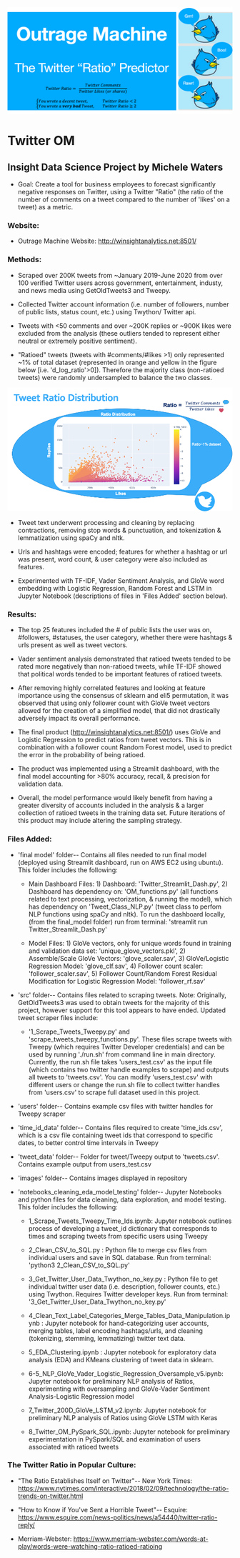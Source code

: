 ![Twitter_OM](https://github.com/mwaters166/Twitter_OM_Insight_Project/blob/master/images/twit_pic.png)

# Twitter OM

## Insight Data Science Project by Michele Waters

* Goal: Create a tool for business employees to forecast significantly negative responses on Twitter, using a Twitter "Ratio" (the ratio of the number of comments on a tweet compared to the number of 'likes' on a tweet) as a metric.

### Website:

* Outrage Machine Website: http://winsightanalytics.net:8501/

### Methods:

* Scraped over 200K tweets from ~January 2019-June 2020 from over 100 verified Twitter users across government, entertainment, industy, and news media using GetOldTweets3 and Tweepy.

* Collected Twitter account information (i.e. number of followers, number of public lists, status count, etc.) using Twython/ Twitter api.

* Tweets with <50 comments and over ~200K replies or ~900K likes were excluded from the analysis (these outliers tended to represent either neutral or extremely positive sentiment).

* "Ratioed" tweets (tweets with #comments/#likes >1) only represented ~1% of total dataset (represented in orange and yellow in the figure below [i.e. 'd_log_ratio'>0]). Therefore the majority class (non-ratioed tweets) were randomly undersampled to balance the two classes.

![Ratio_Distribution](https://github.com/mwaters166/Twitter_OM_Insight_Project/blob/master/images/Ratio%20Distribution.png)

* Tweet text underwent processing and cleaning by replacing contractions, removing stop words & punctuation, and tokenization & lemmatization using spaCy and nltk. 

* Urls and hashtags were encoded; features for whether a hashtag or url was present, word count, & user category were also included as features.

* Experimented with TF-IDF, Vader Sentiment Analysis, and GloVe word embedding with Logistic Regression, Random Forest and LSTM in Jupyter Notebook (descriptions of files in 'Files Added' section below).

### Results: 

* The top 25 features included the # of public lists the user was on, #followers, #statuses, the user category, whether there were hashtags & urls present as well as tweet vectors.

* Vader sentiment analysis demonstrated that ratioed tweets tended to be rated more negatively than non-ratioed tweets, while TF-IDF showed that political words tended to be important features of ratioed tweets. 

* After removing highly correlated features and looking at feature importance using the consensus of sklearn and eli5 permutation, it was observed that using only follower count with GloVe tweet vectors allowed for the creation of a simplified model, that did not drastically adversely impact its overall performance.

* The final product (http://winsightanalytics.net:8501/) uses GloVe and Logistic Regression to predict ratios from tweet vectors. This is in combination with a follower count Random Forest model, used to predict the error in the probability of being ratioed. 

* The product was implemented using a Streamlit dashboard, with the final model accounting for >80% accuracy, recall, & precision for validation data.

* Overall, the model performance would likely benefit from having a greater diversity of accounts included in the analysis & a larger collection of ratioed tweets in the training data set. Future iterations of this product may include altering the sampling strategy.

### Files Added:

* 'final model' folder-- Contains all files needed to run final model (deployed using Streamlit dashboard, run on AWS EC2 using ubuntu). This folder includes the following:

  * Main Dashboard Files: 1) Dashboard: 'Twitter_Streamlit_Dash.py', 2) Dashboard has dependency on: 'OM_functions.py' (all functions related to text processing, vectorization, & running the model), which has dependency on 'Tweet_Class_NLP.py' (tweet class to perfom NLP functions using spaCy and nltk). To run the dashboard locally,(from the final_model folder) run from terminal: 'streamlit run Twitter_Streamlit_Dash.py'

  * Model Files: 1) GloVe vectors, only for unique words found in training and validation data set: 'unique_glove_vectors.pkl', 2) Assemble/Scale GloVe Vectors: 'glove_scaler.sav', 3) GloVe/Logistic Regression Model: 'glove_clf.sav', 4) Follower count scaler: 'follower_scaler.sav', 5) Follower Count/Random Forest Residual Modification for Logistic Regression Model: 'follower_rf.sav'
  
* 'src' folder-- Contains files related to scraping tweets. Note: Originally, GetOldTweets3 was used to obtain tweets for the majority of this project, however support for this tool appears to have ended. Updated tweet scraper files include:
  * '1_Scrape_Tweets_Tweepy.py' and 'scrape_tweets_tweepy_functions.py'. These files scrape tweets with Tweepy (which requires Twitter Developer credentials) and can be used by running './run.sh' from command line in main directory. Currently, the run.sh file takes 'users_test.csv' as the input file (which contains two twitter handle examples to scrape) and outputs all tweets to 'tweets.csv'. You can modify 'users_test.csv' with different users or change the run.sh file to collect twitter handles from 'users.csv' to scrape full dataset used in this project.
  
* 'users' folder-- Contains example csv files with twitter handles for Tweepy scraper

* 'time_id_data' folder-- Contains files required to create 'time_ids.csv', which is a csv file containing tweet ids that correspond to specific dates, to better control time intervals in Tweepy
  
* 'tweet_data' folder-- Folder for tweet/Tweepy output to 'tweets.csv'. Contains example output from users_test.csv

* 'images' folder-- Contains images displayed in repository

* 'notebooks_cleaning_eda_model_testing' folder-- Jupyter Notebooks and python files for data cleaning, data exploration, and model testing. This folder includes the following:

  * 1_Scrape_Tweets_Tweepy_Time_Ids.ipynb: Jupyter notebook outlines process of developing a tweet_id dictionary that corresponds to times and scraping tweets from specific users using Tweepy

  * 2_Clean_CSV_to_SQL.py : Python file to merge csv files from individual users and save in SQL database. Run from terminal: 'python3 2_Clean_CSV_to_SQL.py'

  * 3_Get_Twitter_User_Data_Twython_no_key.py : Python file to get individual twitter user data (i.e. description, follower counts, etc.) using Twython. Requires Twitter developer keys. Run from terminal: '3_Get_Twitter_User_Data_Twython_no_key.py'

  * 4_Clean_Text_Label_Categories_Merge_Tables_Data_Manipulation.ipynb : Jupyter notebook for hand-categorizing user accounts, merging tables, label encoding hashtags/urls, and cleaning (tokenizing, stemming, lemmatizing) twitter text data.

  * 5_EDA_Clustering.ipynb : Jupyter notebook for exploratory data analysis (EDA) and KMeans clustering of tweet data in sklearn.
  
  * 6-5_NLP_GloVe_Vader_Logistic_Regression_Oversample_v5.ipynb: Jupyter notebook for preliminary NLP analysis of Ratios, experimenting with oversampling and GloVe-Vader Sentiment Analysis-Logistic Regression model

  * 7_Twitter_200D_GloVe_LSTM_v2.ipynb: Jupyter notebook for preliminary NLP analysis of Ratios using GloVe LSTM with Keras
  
  * 8_Twitter_OM_PySpark_SQL.ipynb: Jupyter notebook for preliminary experimentation in PySpark/SQL and examination of users associated with ratioed tweets

### The Twitter Ratio in Popular Culture:

* "The Ratio Establishes Itself on Twitter"-- New York Times: https://www.nytimes.com/interactive/2018/02/09/technology/the-ratio-trends-on-twitter.html

* "How to Know if You've Sent a Horrible Tweet"-- Esquire: https://www.esquire.com/news-politics/news/a54440/twitter-ratio-reply/

* Merriam-Webster: https://www.merriam-webster.com/words-at-play/words-were-watching-ratio-ratioed-ratioing


